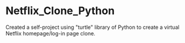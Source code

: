 # Netflix_Clone_Python
Created a self-project using "turtle" library of Python to create a virtual Netflix homepage/log-in page clone.
